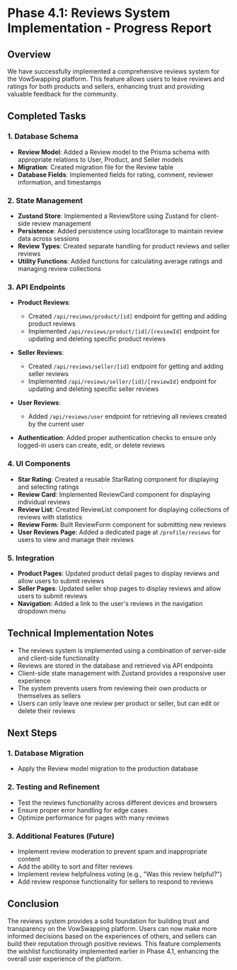 # Phase 4.1: Reviews System Implementation - Progress Report

## Overview

We have successfully implemented a comprehensive reviews system for the VowSwapping platform. This feature allows users to leave reviews and ratings for both products and sellers, enhancing trust and providing valuable feedback for the community.

## Completed Tasks

### 1. Database Schema

- **Review Model**: Added a Review model to the Prisma schema with appropriate relations to User, Product, and Seller models
- **Migration**: Created migration file for the Review table
- **Database Fields**: Implemented fields for rating, comment, reviewer information, and timestamps

### 2. State Management

- **Zustand Store**: Implemented a ReviewStore using Zustand for client-side review management
- **Persistence**: Added persistence using localStorage to maintain review data across sessions
- **Review Types**: Created separate handling for product reviews and seller reviews
- **Utility Functions**: Added functions for calculating average ratings and managing review collections

### 3. API Endpoints

- **Product Reviews**:
  - Created `/api/reviews/product/[id]` endpoint for getting and adding product reviews
  - Implemented `/api/reviews/product/[id]/[reviewId]` endpoint for updating and deleting specific product reviews

- **Seller Reviews**:
  - Created `/api/reviews/seller/[id]` endpoint for getting and adding seller reviews
  - Implemented `/api/reviews/seller/[id]/[reviewId]` endpoint for updating and deleting specific seller reviews

- **User Reviews**:
  - Added `/api/reviews/user` endpoint for retrieving all reviews created by the current user

- **Authentication**: Added proper authentication checks to ensure only logged-in users can create, edit, or delete reviews

### 4. UI Components

- **Star Rating**: Created a reusable StarRating component for displaying and selecting ratings
- **Review Card**: Implemented ReviewCard component for displaying individual reviews
- **Review List**: Created ReviewList component for displaying collections of reviews with statistics
- **Review Form**: Built ReviewForm component for submitting new reviews
- **User Reviews Page**: Added a dedicated page at `/profile/reviews` for users to view and manage their reviews

### 5. Integration

- **Product Pages**: Updated product detail pages to display reviews and allow users to submit reviews
- **Seller Pages**: Updated seller shop pages to display reviews and allow users to submit reviews
- **Navigation**: Added a link to the user's reviews in the navigation dropdown menu

## Technical Implementation Notes

- The reviews system is implemented using a combination of server-side and client-side functionality
- Reviews are stored in the database and retrieved via API endpoints
- Client-side state management with Zustand provides a responsive user experience
- The system prevents users from reviewing their own products or themselves as sellers
- Users can only leave one review per product or seller, but can edit or delete their reviews

## Next Steps

### 1. Database Migration

- Apply the Review model migration to the production database

### 2. Testing and Refinement

- Test the reviews functionality across different devices and browsers
- Ensure proper error handling for edge cases
- Optimize performance for pages with many reviews

### 3. Additional Features (Future)

- Implement review moderation to prevent spam and inappropriate content
- Add the ability to sort and filter reviews
- Implement review helpfulness voting (e.g., "Was this review helpful?")
- Add review response functionality for sellers to respond to reviews

## Conclusion

The reviews system provides a solid foundation for building trust and transparency on the VowSwapping platform. Users can now make more informed decisions based on the experiences of others, and sellers can build their reputation through positive reviews. This feature complements the wishlist functionality implemented earlier in Phase 4.1, enhancing the overall user experience of the platform.
